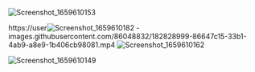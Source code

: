 ![Screenshot_1659610153](https://user-images.githubusercontent.com/86048832/182829442-70eeb7b6-ef92-4d04-8935-1e6748210403.png)


https://user![Screenshot_1659610182](https://user-images.githubusercontent.com/86048832/182829446-e2b16604-e087-47ca-8b94-370216d94865.png)
-images.githubusercontent.com/86048832/182828999-86647c15-33b1-4ab9-a8e9-1b406cb98081.mp4
![Screenshot_1659610162](https://user-images.githubusercontent.com/86048832/182829445-644aa94c-9414-492d-9fac-8e25b0968d95.png)

![Screenshot_1659610149](https://user-images.githubusercontent.com/86048832/182829436-7a70a8fd-bb1b-496c-bfd1-9a2eda9f2052.png)
